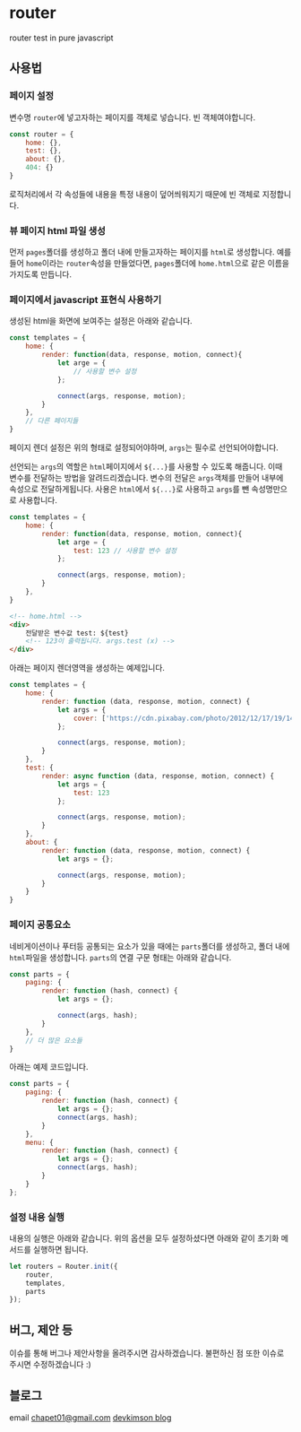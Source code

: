 # router

router test in pure javascript

## 사용법

### 페이지 설정

변수명 `router`에 넣고자하는 페이지를 객체로 넣습니다. 빈 객체여야합니다.

```javascript
const router = {
    home: {},
    test: {},
    about: {},
    404: {}
}
```

로직처리에서 각 속성들에 내용을 특정 내용이 덮어씌워지기 때문에 빈 객체로 지정합니다.

### 뷰 페이지 html 파일 생성

먼저 `pages`폴더를 생성하고 폴더 내에 만들고자하는 페이지를 `html`로 생성합니다. 예를 들어 `home`이라는 `router`속성을 만들었다면, `pages`폴더에 `home.html`으로 같은 이름을 가지도록 만듭니다.

### 페이지에서 javascript 표현식 사용하기

생성된 html을 화면에 보여주는 설정은 아래와 같습니다.

```javascript
const templates = {
    home: {
        render: function(data, response, motion, connect){
            let arge = {
                // 사용할 변수 설정
            };

            connect(args, response, motion);
        }
    },
    // 다른 페이지들
}
```

페이지 렌더 설정은 위의 형태로 설정되어야하며, `args`는 필수로 선언되어야합니다.

선언되는 `args`의 역할은 `html`페이지에서 `${...}`를 사용할 수 있도록 해줍니다. 이때 변수를 전달하는 방법을 알려드리겠습니다. 변수의 전달은 `args`객체를 만들어 내부에 속성으로 전달하게됩니다. 사용은 `html`에서 `${...}`로 사용하고 `args`를 뺀 속성명만으로 사용합니다.

```javascript
const templates = {
    home: {
        render: function(data, response, motion, connect){
            let arge = {
                test: 123 // 사용할 변수 설정
            };

            connect(args, response, motion);
        }
    },
}
```

```html
<!-- home.html -->
<div>
    전달받은 변수값 test: ${test}
    <!-- 123이 출력됩니다. args.test (x) -->
</div>
```

아래는 페이지 렌더영역을 생성하는 예제입니다.

```javascript
const templates = {
    home: {
        render: function (data, response, motion, connect) {
            let args = {
                cover: ['https://cdn.pixabay.com/photo/2012/12/17/19/14/keyboard-70506_960_720.jpg', 'https://cdn.pixabay.com/photo/2020/03/28/16/03/dog-4977599_960_720.jpg', 'https://cdn.pixabay.com/photo/2016/11/23/14/45/coding-1853305_960_720.jpg'],
            };

            connect(args, response, motion);
        }
    },
    test: {
        render: async function (data, response, motion, connect) {
            let args = {
                test: 123
            };

            connect(args, response, motion);
        }
    },
    about: {
        render: function (data, response, motion, connect) {
            let args = {};

            connect(args, response, motion);
        }
    }
}
```

### 페이지 공통요소

네비게이션이나 푸터등 공통되는 요소가 있을 때에는 `parts`폴더를 생성하고, 폴더 내에 `html`파일을 생성합니다. `parts`의 연결 구문 형태는 아래와 같습니다.

```javascript
const parts = {
    paging: {
        render: function (hash, connect) {
            let args = {};

            connect(args, hash);
        }
    },
    // 더 많은 요소들
}
```

아래는 예제 코드입니다.

```javascript
const parts = {
    paging: {
        render: function (hash, connect) {
            let args = {};
            connect(args, hash);
        }
    },
    menu: {
        render: function (hash, connect) {
            let args = {};
            connect(args, hash);
        }
    }
};
```

### 설정 내용 실행

내용의 실행은 아래와 같습니다. 위의 옵션을 모두 설정하셨다면 아래와 같이 초기화 메서드를 실행하면 됩니다.

```javascript
let routers = Router.init({
    router,
    templates,
    parts
});
```

## 버그, 제안 등

이슈를 통해 버그나 제안사항을 올려주시면 감사하겠습니다. 불편하신 점 또한 이슈로 주시면 수정하겠습니다 :)

## 블로그

email <a href="mailto:chapet01@gmail.com">chapet01@gmail.com</a>
[devkimson blog](https://kkn1125.github.io)